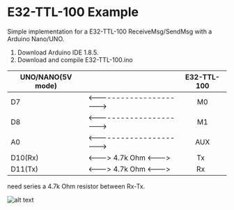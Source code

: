 # E32-TTL-100 Example
Simple implementation for a E32-TTL-100 ReceiveMsg/SendMsg with a Arduino Nano/UNO.

1. Download Arduino IDE 1.8.5.
2. Download and compile E32-TTL-100.ino

| UNO/NANO(5V mode) |           | E32-TTL-100 |
| ------ |:----------------------- |:----:|
| D7     | <---------------------> | M0   |
| D8     | <---------------------> | M1   |
| A0     | <---------------------> | AUX  |
| D10(Rx)| <---> 4.7k Ohm <--->    | Tx   |
| D11(Tx)| <---> 4.7k Ohm <--->    | Rx   |

need series a 4.7k Ohm resistor between Rx-Tx.



![alt text](https://github.com/Bob0505/E32-TTL-100/raw/master/Module.jpg)

